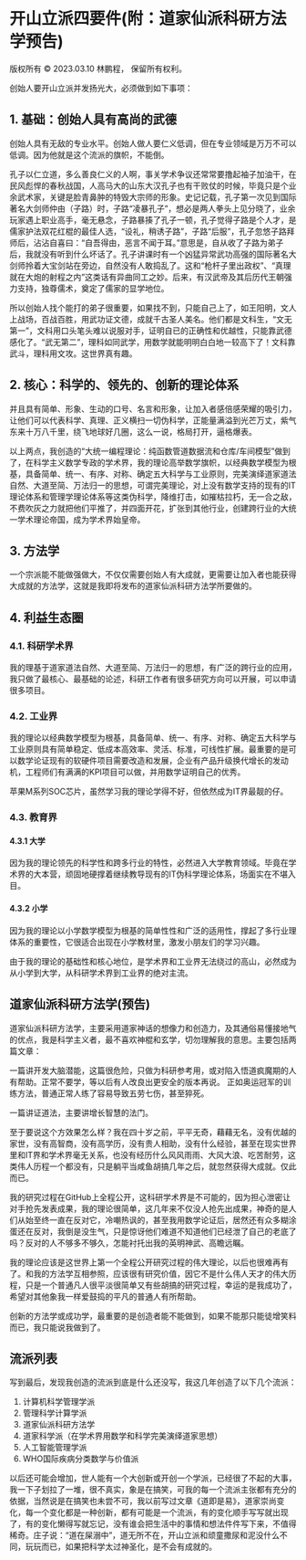 # 开山立派四要件(附：道家仙派科研方法学预告)

版权所有 © 2023.03.10 林鹏程， 保留所有权利。

创始人要开山立派并发扬光大，必须做到如下事项：

## 1. 基础：创始人具有高尚的武德

创始人具有无敌的专业水平。创始人做人要仁义低调，但在专业领域是万万不可以低调。因为他就是这个流派的旗帜，不能倒。

孔子以仁立道，多么善良仁义的人啊，事关学术争议还常常要撸起袖子加油干，在民风彪悍的春秋战国，人高马大的山东大汉孔子也有干败仗的时候，毕竟只是个业余武术家，关键是脸青鼻肿的特毁大宗师的形象。史记记载，孔子第一次见到国际著名大剑师仲由（子路）时，子路“凌暴孔子”，想必是两人拳头上见分晓了，业余玩家遇上职业高手，毫无悬念，子路暴揍了孔子一顿，孔子觉得子路是个人才，是儒家护法双花红棍的最佳人选，“设礼，稍诱子路”，子路“后服”，孔子忽悠子路拜师后，沾沾自喜曰：“自吾得由，恶言不闻于耳。”意思是，自从收了子路为弟子后，我就没有听到什么坏话了。孔子讲课时有一个凶猛异常武功高强的国际著名大剑师拎着大宝剑站在旁边，自然没有人敢捣乱了。这和“枪杆子里出政权”、“真理就在大炮的射程之内”这类话有异曲同工之妙。后来，有汉武帝及其后历代王朝强力支持，独尊儒术，奠定了儒家的显学地位。

所以创始人找个能打的弟子很重要，如果找不到，只能自己上了，如王阳明，文人上战场，百战百胜，用武功证文德，成就千古圣人美名。他们都是文科生，“文无第一”，文科用口头笔头难以说服对手，证明自已的正确性和优越性，只能靠武德感化了。“武无第二”，理科如同武学，用数学就能明明白白地一较高下了！文科靠武斗，理科用文攻。这世界真有趣。

## 2. 核心：科学的、领先的、创新的理论体系

并且具有简单、形象、生动的口号、名言和形象，让加入者感倍感荣耀的吸引力，让他们可以代表科学、真理、正义横扫一切伪科学，正能量满溢到光芒万丈，紫气东来十万八千里，绕飞地球好几圈，这么一说，格局打开，逼格爆表。

以上两点，我创造的“大统一编程理论：纯函数管道数据流和仓库/车间模型”做到了，在科学主义数学专政的学术界，我的理论高举数学旗帜，以经典数学模型为根基，具备简单、统一、有序、对称、确定五大科学与工业原则，完美演绎道家道法自然、大道至简、万法归一的思想，可谓完美理论，对上没有数学支持的现有的IT理论体系和管理学理论体系等这类伪科学，降维打击，如摧枯拉朽，无一合之敌，不费吹灰之力就把他们平推了，并四面开花，扩张到其他行业，创建跨行业的大统一学术理论帝国，成为学术界始皇帝。

## 3. 方法学

一个宗派能不能做强做大，不仅仅需要创始人有大成就，更需要让加入者也能获得大成就的方法学，这就是我即将发布的道家仙派科研方法学所要做的。

## 4. 利益生态圈

### 4.1. 科研学术界

我的理基于道家道法自然、大道至简、万法归一的思想，有广泛的跨行业的应用，我只做了最核心、最基础的论述，科研工作者有很多研究方向可以开展，可以申请很多项目。

### 4.2. 工业界

我的理论以经典数学模型为根基，具备简单、统一、有序、对称、确定五大科学与工业原则具有简单稳定、低成本高效率、灵活、标准，可线性扩展。最重要的是可以数学论证现有的软硬件项目需要改造和发展，企业有产品升级换代增长的发动机，工程师们有满满的KPI项目可以做，并用数学证明自己的优秀。

苹果M系列SOC芯片，虽然学习我的理论学得不好，但依然成为IT界最靓的仔。

### 4.3. 教育界

#### 4.3.1 大学

因为我的理论领先的科学性和跨多行业的特性，必然进入大学教育领域。毕竟在学术界的大本营，顽固地硬撑着继续教导现有的IT伪科学理论体系，场面实在不堪入目。

#### 4.3.2 小学

因为我的理论以小学数学模型为根基的简单性性和广泛的适用性，撑起了多行业理体系的重要性，它很适合出现在小学教材里，激发小朋友们的学习兴趣。

由于我的理论的基础性和核心地位，是学术界和工业界无法绕过的高山，必然成为从小学到大学，从科研学术界到工业界的绝对主流。

## 道家仙派科研方法学(预告)

道家仙派科研方法学，主要采用道家神话的想像力和创造力，及其通俗易懂接地气的优点，我是科学主义者，最不喜欢神棍和玄学，切勿理解我的意思。主要包括两篇文章：

一篇讲开发大脑潜能，这篇很危险，只做为科研参考用，或对陷入悟道疯魔期的人有帮助。正常不要学，等以后有人改良出更安全的版本再说。
正如奥运冠军的训练方法，普通正常人练了容易导致五劳七伤，甚至猝死。

一篇讲证道法，主要讲增长智慧的法门。

至于要说这个方效果怎么样？我在四十岁之前，平平无奇，藉藉无名，没有优越的家世，没有高智商，没有高学历，没有贵人相助，没有什么经验，甚至在现实世界里和IT界和学术界毫无关系，也没有经历什么风风雨雨、大风大浪、吃苦耐劳，这类伟人历程一个都没有，只是躺平当咸鱼胡搞几年之后，就忽然获得大成就。仅此而已。

我的研究过程在GitHub上全程公开，这科研学术界是不可能的，因为担心泄密让对手抢先发表成果，我的理论很简单，这几年来不仅没人抢先出成果，神奇的是人们从始至终一直在反对它，冷嘲热讽的，甚至我用数学论证后，居然还有众多糊涂蛋还在反对，我倒是没生气，只是惊讶他们难道不知道他们已经泄了自己的老底了吗？反对的人不够多不够久，怎能衬托出我的英明神武、高瞻远瞩。

我的理论应该是这世界上第一个全程公开研究过程的伟大理论，以后也很难再有了。和我的方法学互相参照，应该很有研究价值，因它不是什么伟人天才的伟大历程，只是一个普通凡人很平淡很简单又有些胡搞的研究过程，幸运的是我成功了，希望对其他象我一样爱鼓捣的平凡的普通人有所帮助。

创新的方法学或成功学，最重要的是创造者能不能做到，如果不能那只能徒增笑料而已，我只能说我做到了。

## 流派列表

写到最后，发现我创造的流派到底是什么还没写，我这几年创造了以下几个流派：

1. 计算机科学管理学派
2. 管理科学计算学派
3. 道家仙派科研方法学
4. 道家科学派（在学术界用数学和科学完美演绎道家思想）
5. 人工智能管理学派
6. WHO国际疾病分类数学与价值派 

以后还可能会增加，世人能有一个大创新或开创一个学派，已经很了不起的大事，我一下子划拉了一堆，很不真实，象是在搞笑，可我的每一个流派主张都有充分的依据，当然说是在搞笑也未尝不可，我以前写过文章《道即是易》，道家崇尚变化，每一个变化都是一种创新，都有可能是一个流派，有的变化顺手写写就出现了，有的变化懒得写就忘记，没有谁会把生活中的事情和想法件件写下来，不值得稀奇。庄子说：“道在屎溺中”，道无所不在，开山立派和顽童撒尿和泥没什么不同，玩玩而已，如果把科学太过神圣化，是不会有成就的。
